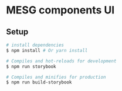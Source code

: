 # MESG components UI

## Setup

```bash
# install dependencies
$ npm install # Or yarn install

# Compiles and hot-reloads for development
$ npm run storybook

# Compiles and minifies for production
$ npm run build-storybook
```
